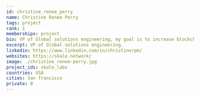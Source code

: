 ```yaml
---
id: christine_renee_perry
name: Christine Renee Perry
tags: project
rank: 1
memberships: project
bio: VP of Global solutions engineering, my goal is to increase blockchain usability, through scalability solutions that aim to simplify the integration of blockchain into real world applications.
excerpt: VP of Global solutions engineering.
linkedin: https://www.linkedin.com/in/christinerpm/
websites: https://skale.network/
image: ./christine_renee-perry.jpg
project_ids: skale_labs
countries: USA
cities: San francisco
private: 0
---
```

